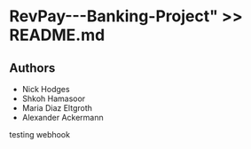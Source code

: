 # RevPay---Banking-Project" >> README.md

## Authors

- Nick Hodges
- Shkoh Hamasoor
- Maria Diaz Eltgroth
- Alexander Ackermann

testing webhook
